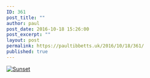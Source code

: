```yaml
---
ID: 361
post_title: ""
author: paul
post_date: 2016-10-18 15:26:00
post_excerpt: ""
layout: post
permalink: https://paultibbetts.uk/2016/10/18/361/
published: true
---
```

<a href="https://paultibbetts.uk/app/uploads/2016/10/IMG_7324.jpg"><img src="https://paultibbetts.uk/app/uploads/2016/10/IMG_7324-1024x682.jpg" alt="Sunset" class="alignnone size-large wp-image-362" /></a>